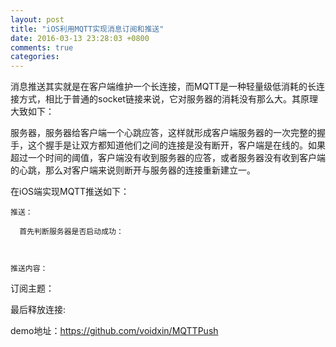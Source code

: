 ```yaml
---
layout: post
title: "iOS利用MQTT实现消息订阅和推送"
date: 2016-03-13 23:28:03 +0800
comments: true
categories: 
---
```

  消息推送其实就是在客户端维护一个长连接，而MQTT是一种轻量级低消耗的长连接方式，相比于普通的socket链接来说，它对服务器的消耗没有那么大。其原理大致如下：
<!--more-->
  服务器，服务器给客户端一个心跳应答，这样就形成客户端服务器的一次完整的握手，这个握手是让双方都知道他们之间的连接是没有断开，客户端是在线的。如果超过一个时间的阈值，客户端没有收到服务器的应答，或者服务器没有收到客户端的心跳，那么对客户端来说则断开与服务器的连接重新建立一。

  在iOS端实现MQTT推送如下：
  

    推送：

      首先判断服务器是否启动成功：



    推送内容：





  订阅主题：



最后释放连接:



demo地址：https://github.com/voidxin/MQTTPush

